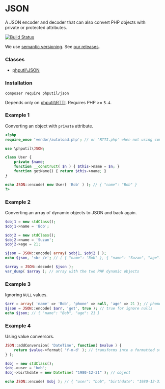# JSON

A JSON encoder and decoder that can also convert PHP objects with private or protected attributes.

[![Build Status](https://travis-ci.org/thiagodp/JSON.svg?branch=master)](https://travis-ci.org/thiagodp/JSON)

We use [semantic versioning](http://semver.org/). See [our releases](https://github.com/thiagodp/json/releases).

### Classes

* [phputil\JSON](https://github.com/thiagodp/json/blob/master/lib/JSON.php)

### Installation

```command
composer require phputil/json
```
Depends only on [phputil\RTTI](https://travis-ci.org/thiagodp/json.svg?branch=master). Requires PHP >= `5.4`.

### Example 1

Converting an object with `private` attribute.

```php
<?php
require_once 'vendor/autoload.php'; // or 'RTTI.php' when not using composer

use \phputil\JSON;

class User {
	private $name;
	function __construct( $n ) { $this->name = $n; }
	function getName() { return $this->name; }
}

echo JSON::encode( new User( 'Bob' ) ); // { "name": "Bob" }
?>
```

### Example 2

Converting an array of dynamic objects to JSON and back again.

```php
$obj1 = new stdClass();
$obj1->name = 'Bob';

$obj2 = new stdClass();
$obj2->name = 'Suzan';
$obj2->age = 21;

$json = JSON::encode( array( $obj1, $obj2 ) );
echo $json, '<br />'; // [ { "name": "Bob" }, { "name": "Suzan", "age": 21 } ]

$array = JSON::decode( $json );
var_dump( $array ); // array with the two PHP dynamic objects 
```

### Example 3

Ignoring `NULL` values.

```php
$arr = array( 'name' => 'Bob', 'phone' => null, 'age' => 21 ); // phone is null
$json = JSON::encode( $arr, 'get', true ); // true for ignore nulls
echo $json; // { "name": "Bob", "age": 21 }
```

### Example 4

Using value conversors.

```php
JSON::addConversion( 'DateTime', function( $value ) {
	return $value->format( 'Y-m-d' ); // transforms into a formatted string
} );

$obj = new stdClass();
$obj->user = 'bob';
$obj->birthdate = new DateTime( "1980-12-31" ); // object

echo JSON::encode( $obj ); // { "user": "bob", "birthdate": "1980-12-31" }
```

